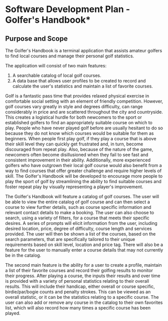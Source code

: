# Software Development Plan - Golfer's Handbook*

## Purpose and Scope 

The Golfer's Handbook is a terminal application that assists amateur golfers to find local courses and manage their personal golf statistics. 

The application will consist of two main features: 
1. A searchable catalog of local golf courses. 
2. A data base that allows user profiles to be created to record and calculate the user's statistics and maintain a list of favorite courses. 

Golf is a fantastic pass time that provides relaxed physical exercise in comfortable social setting with an element of friendly competition. However, golf courses vary greatly in style and degrees difficulty, can range considerably in price and are scattered throughout the city and countryside. This creates a logistical hurdle for both newcomers to the sport or established golfers to find an appropriately suitable course on which to play. People who have never played golf before are usually hesitant to do so because they do not know which courses would be suitable for them as beginners. When people first play golf, if they play a course that is above their skill level they can quickly get frustrated and, in turn, become discouraged from repeat play. Also, because of the nature of the game, newcomers often become disillusioned when they fail to see fast and consistent improvement in their ability. Additionally, more experienced golfers who have outgrown their local golf course would also benefit from a way to find courses that offer greater challenge and require higher levels of skill. The Golfer's Handbook will be developed to encourage more people to play the sport of golf by streamlining the ability to find suitable courses and foster repeat play by visually representing a player's improvement. 

The Golfer's Handbook will feature a catalog of golf courses. The user will be able to view the entire catalog of golf course and can then select a course to view further details, such as course specific information and relevant contact details to make a booking. The user can also choose to search, using a variety of filters, for a course that meets their specific desires. A series of prompts will elicit information from the user, including desired location, price, degree of difficulty, course length and services provided. The user will then be shown a list of the courses, based on the search parameters, that are specifically tailored to their unique requirements based on skill level, location and price tag. There will also be a feature for the user to manually enter a course details that may not currently be in the catalog. 

The second main feature is the ability for a user to create a profile, maintain a list of their favorite courses and record their golfing results to monitor their progress. After playing a course, the inputs their results and over time is provided with a variety of personal statistics relating to their overall results. This will include their handicap, either overall or course specific, birdie/par/bogie counts and penalty strokes. This can be viewed as an overall statistic, or it can be the statistics relating to a specific course. The user can also add or remove any course in the catalog to their own favorites list, which will also record how many times a specific course has been played. 







